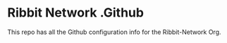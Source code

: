 # Ribbit Network .Github

This repo has all the Github configuration info for the Ribbit-Network Org.
